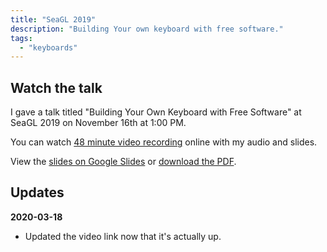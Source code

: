 ```yaml
---
title: "SeaGL 2019"
description: "Building Your own keyboard with free software."
tags:
  - "keyboards"
---
```


## Watch the talk

I gave a talk titled "Building Your Own Keyboard with Free Software" at SeaGL
2019 on November 16th at 1:00 PM.

You can watch
[48 minute video recording](https://archive.org/details/keeb_20200110) online
with my audio and slides.

View the
[slides on Google Slides](https://docs.google.com/presentation/d/1nkxvqLWJtrbcEk-oxDSbn-fQwGnFuekXhUb0ViGrqWc/edit?usp=sharing)
or [download the PDF](/downloads/brian_mock_seagl_2019.pdf).

## Updates

**2020-03-18**

- Updated the video link now that it's actually up.
